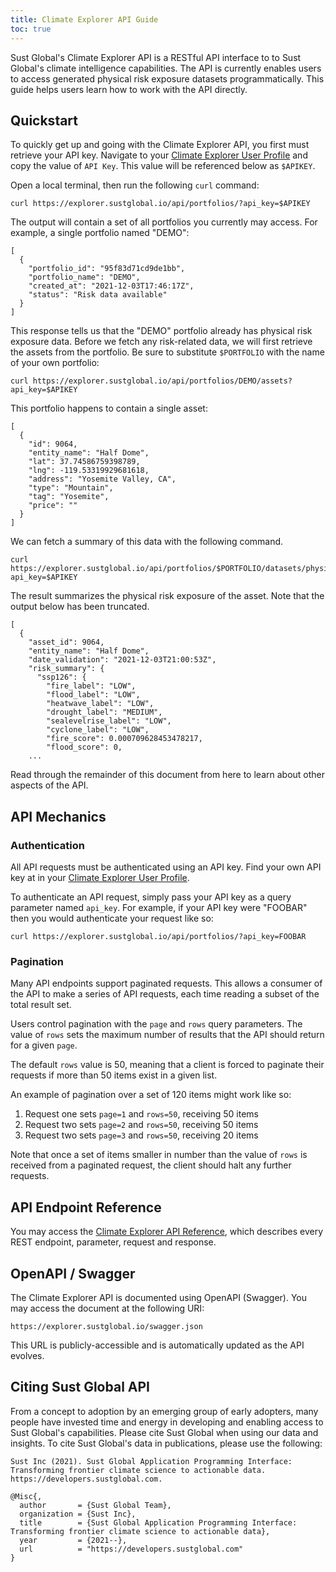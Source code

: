 ```yaml
---
title: Climate Explorer API Guide
toc: true
---
```


Sust Global's Climate Explorer API is a RESTful API interface to to Sust Global's climate intelligence capabilities. 
The API is currently enables users to access generated physical risk exposure datasets programmatically.
This guide helps users learn how to work with the API directly.

## Quickstart

To quickly get up and going with the Climate Explorer API, you first must retrieve your API key.
Navigate to your [Climate Explorer User Profile](https://explorer.sustglobal.io/account/profile/) and copy the value of `API Key`.
This value will be referenced below as `$APIKEY`.

Open a local terminal, then run the following `curl` command:

```
curl https://explorer.sustglobal.io/api/portfolios/?api_key=$APIKEY
```

The output will contain a set of all portfolios you currently may access. For example, a single portfolio named "DEMO":

```
[
  {
    "portfolio_id": "95f83d71cd9de1bb",
    "portfolio_name": "DEMO",
    "created_at": "2021-12-03T17:46:17Z",
    "status": "Risk data available"
  }
]
```

This response tells us that the "DEMO" portfolio already has physical risk exposure data.
Before we fetch any risk-related data, we will first retrieve the assets from the portfolio.
Be sure to substitute `$PORTFOLIO` with the name of your own portfolio:

```
curl https://explorer.sustglobal.io/api/portfolios/DEMO/assets?api_key=$APIKEY
```

This portfolio happens to contain a single asset:

```
[
  {
    "id": 9064,
    "entity_name": "Half Dome",
    "lat": 37.74586759398789,
    "lng": -119.53319929681618,
    "address": "Yosemite Valley, CA",
    "type": "Mountain",
    "tag": "Yosemite",
    "price": ""
  }
]
```

We can fetch a summary of this data with the following command.

```
curl https://explorer.sustglobal.io/api/portfolios/$PORTFOLIO/datasets/physical/summary?api_key=$APIKEY
```

The result summarizes the physical risk exposure of the asset.
Note that the output below has been truncated.

```
[
  {
    "asset_id": 9064,
    "entity_name": "Half Dome",
    "date_validation": "2021-12-03T21:00:53Z",
    "risk_summary": {
      "ssp126": {
        "fire_label": "LOW",
        "flood_label": "LOW",
        "heatwave_label": "LOW",
        "drought_label": "MEDIUM",
        "sealevelrise_label": "LOW",
        "cyclone_label": "LOW",
        "fire_score": 0.000709628453478217,
        "flood_score": 0,
	...
```

Read through the remainder of this document from here to learn about other aspects of the API.

## API Mechanics

### Authentication

All API requests must be authenticated using an API key.
Find your own API key at in your [Climate Explorer User Profile](https://explorer.sustglobal.io/account/profile/).

To authenticate an API request, simply pass your API key as a query parameter named `api_key`.
For example, if your API key were "FOOBAR" then you would authenticate your request like so:

```
curl https://explorer.sustglobal.io/api/portfolios/?api_key=FOOBAR
```

### Pagination

Many API endpoints support paginated requests. This allows a consumer of the API to make a series of API requests, each
time reading a subset of the total result set.

Users control pagination with the `page` and `rows` query parameters. The value of `rows` sets the maximum number of results
that the API should return for a given `page`.

The default `rows` value is 50, meaning that a client is forced to paginate their requests if more than 50 items exist in a given list.

An example of pagination over a set of 120 items might work like so:

1. Request one sets `page=1` and `rows=50`, receiving 50 items
2. Request two sets `page=2` and `rows=50`, receiving 50 items
3. Request two sets `page=3` and `rows=50`, receiving 20 items

Note that once a set of items smaller in number than the value of `rows` is received from a paginated request, the client should
halt any further requests.

## API Endpoint Reference

You may access the [Climate Explorer API Reference](https://explorer.sustglobal.io/redoc/), which describes every REST endpoint, parameter, request and response.

## OpenAPI / Swagger

The Climate Explorer API is documented using OpenAPI (Swagger).
You may access the document at the following URI:

```
https://explorer.sustglobal.io/swagger.json
```

This URL is publicly-accessible and is automatically updated as the API evolves.

## Citing Sust Global API

From a concept to adoption by an emerging group of early adopters, many people have invested time and energy in developing and enabling access to Sust Global's capabilities. Please cite Sust Global when using our data and insights. To cite Sust Global's data in publications, please use the following:

```
Sust Inc (2021). Sust Global Application Programming Interface: Transforming frontier climate science to actionable data. https://developers.sustglobal.com.
```

```
@Misc{,
  author       = {Sust Global Team},
  organization = {Sust Inc},
  title        = {Sust Global Application Programming Interface: Transforming frontier climate science to actionable data},
  year         = {2021--},
  url          = "https://developers.sustglobal.com"
}
```
